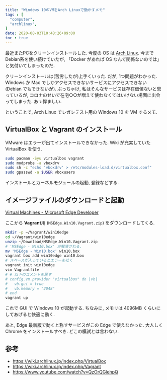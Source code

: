 ```yaml
---
title: "Windows 10のVMをArch Linuxで動かすメモ"
tags : [
  "computer",
  "archlinux",
]
date: 2020-08-03T10:48:26+09:00
toc : true
---
```


最近またPCをクリーンインストールした.
今度の OS は [Arch Linux](https://www.archlinux.org/).
今まで Debian系を使い続けていたが,
「Docker があれば OS なんて関係ないのでは」と気付いてしまったのだ.

クリーンインストールは(苦労したが)上手くいった.
だが, 1つ問題がわかった.
Windows か Mac でしかアクセスできないサービスにアクセスできない
(Debian でもできないが).
ぶっちゃけ,
私はそんなサービスは存在価値ないと思っているが,
コロナのせいで在宅○○が増えて使わなくてはいけない場面に出会ってしまった.
あゝ悍ましい.

ということで,
Arch Linux でレガシテスト用の Windows 10 を VM するメモ.

## VirtualBox と Vagrant のインストール

VMware はエラーが出てインストールできなかった.
Wiki が充実していた VirtualBox を使う.

```bash
sudo pacman -Syu virtualbox vagrant
sudo modprobe -a vboxdrv
sudo sh -c "echo 'vboxdrv' > /etc/modules-load.d/virtualbox.conf"
sudo gpasswd -a $USER vboxusers
```

インストールとカーネルモジュールの起動, 登録などする.


## イメージファイルのダウンロードと起動

[Virtual Machines - Microsoft Edge Developer](https://developer.microsoft.com/en-us/microsoft-edge/tools/vms/)

ここから **Vagrant**用 (`MSEdge.Win10.Vagrant.zip`) をダウンロードしてくる.

```bash
mkdir -p ~/Vagrant/win10edge
cd ~/Vagrant/win10edge
unzip ~/Download/MSEdge.Win10.Vagrant.zip
# 'MSEdge - Win10.box' が解凍される.
mv 'MSEdge - Win10.box' win10.box
vagrant box add win10edge win10.box
# スペースが入っているとエラーを吐く
vagrant init win10edge
vim Vagrantfile
# # 以下のコメントを戻す
# config.vm.provider "virtualbox" do |vb|
#   vb.gui = true
#   vb.memory = "2048"
# end
vagrant up
```

これで GUI で Windows 10 が起動する.
ちなみに, メモリは 4096MB くらいにしてあげると快適に動く.

あと, Edge 最新版で動くと称すサービスがこの Edge で使えなかった.
大人しく Chrome をインストールすべき.
どこの模試とは言わない.

## 参考

 - https://wiki.archlinux.jp/index.php/VirtualBox
 - https://wiki.archlinux.jp/index.php/Vagrant
 - https://www.youtube.com/watch?v=QzOrQGlehpQ
